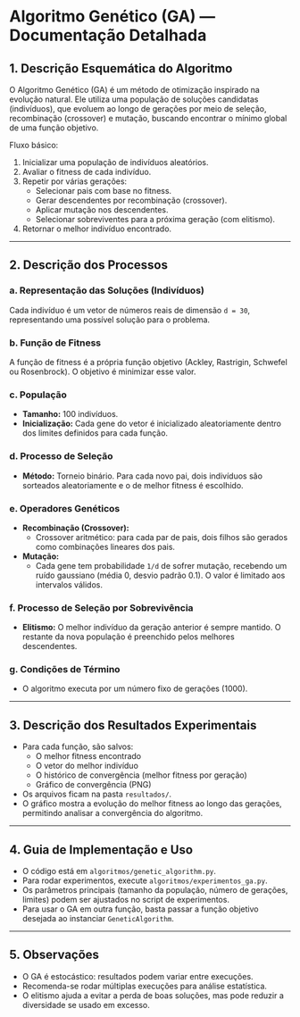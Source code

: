 # Algoritmo Genético (GA) — Documentação Detalhada

## 1. Descrição Esquemática do Algoritmo
O Algoritmo Genético (GA) é um método de otimização inspirado na evolução natural. Ele utiliza uma população de soluções candidatas (indivíduos), que evoluem ao longo de gerações por meio de seleção, recombinação (crossover) e mutação, buscando encontrar o mínimo global de uma função objetivo.

Fluxo básico:
1. Inicializar uma população de indivíduos aleatórios.
2. Avaliar o fitness de cada indivíduo.
3. Repetir por várias gerações:
   - Selecionar pais com base no fitness.
   - Gerar descendentes por recombinação (crossover).
   - Aplicar mutação nos descendentes.
   - Selecionar sobreviventes para a próxima geração (com elitismo).
4. Retornar o melhor indivíduo encontrado.

---

## 2. Descrição dos Processos

### a. Representação das Soluções (Indivíduos)
Cada indivíduo é um vetor de números reais de dimensão `d = 30`, representando uma possível solução para o problema.

### b. Função de Fitness
A função de fitness é a própria função objetivo (Ackley, Rastrigin, Schwefel ou Rosenbrock). O objetivo é minimizar esse valor.

### c. População
- **Tamanho:** 100 indivíduos.
- **Inicialização:** Cada gene do vetor é inicializado aleatoriamente dentro dos limites definidos para cada função.

### d. Processo de Seleção
- **Método:** Torneio binário. Para cada novo pai, dois indivíduos são sorteados aleatoriamente e o de melhor fitness é escolhido.

### e. Operadores Genéticos
- **Recombinação (Crossover):**
  - Crossover aritmético: para cada par de pais, dois filhos são gerados como combinações lineares dos pais.
- **Mutação:**
  - Cada gene tem probabilidade `1/d` de sofrer mutação, recebendo um ruído gaussiano (média 0, desvio padrão 0.1). O valor é limitado aos intervalos válidos.

### f. Processo de Seleção por Sobrevivência
- **Elitismo:** O melhor indivíduo da geração anterior é sempre mantido. O restante da nova população é preenchido pelos melhores descendentes.

### g. Condições de Término
- O algoritmo executa por um número fixo de gerações (1000).

---

## 3. Descrição dos Resultados Experimentais
- Para cada função, são salvos:
  - O melhor fitness encontrado
  - O vetor do melhor indivíduo
  - O histórico de convergência (melhor fitness por geração)
  - Gráfico de convergência (PNG)
- Os arquivos ficam na pasta `resultados/`.
- O gráfico mostra a evolução do melhor fitness ao longo das gerações, permitindo analisar a convergência do algoritmo.

---

## 4. Guia de Implementação e Uso
- O código está em `algoritmos/genetic_algorithm.py`.
- Para rodar experimentos, execute `algoritmos/experimentos_ga.py`.
- Os parâmetros principais (tamanho da população, número de gerações, limites) podem ser ajustados no script de experimentos.
- Para usar o GA em outra função, basta passar a função objetivo desejada ao instanciar `GeneticAlgorithm`.

---

## 5. Observações
- O GA é estocástico: resultados podem variar entre execuções.
- Recomenda-se rodar múltiplas execuções para análise estatística.
- O elitismo ajuda a evitar a perda de boas soluções, mas pode reduzir a diversidade se usado em excesso. 